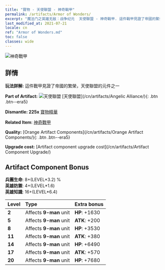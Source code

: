 ```yaml
---
title: "寶物 - 天使聯盟 - 神奇戰甲"
permalink: /artifacts/Armor of Wonders/
excerpt: "魔法门之英雄无敌：战争纪元  天使聯盟 - 神奇戰甲. 這件戰甲見證了帝國的繁榮，天使聯盟的元件之一"
last_modified_at: 2021-07-21
locale: cn
ref: "Armor of Wonders.md"
toc: false
classes: wide
---
```


 ![神奇戰甲](/images/t/artifact_40414.png)



## 詳情

 **玩法詳解:** 這件戰甲見證了帝國的繁榮，天使聯盟的元件之一

 **Part of Artifact:** ![天使聯盟](/images/t/icon_artifact_41.png) [天使聯盟](/cn/artifacts/Angelic Alliance/){: .btn .btn--era5}

 **Dismantle: 225x** [寶物精華](/cn/Items/con_905/)

 **Related Item**: [神奇戰甲](/cn/Items/art_153/)

 **Quality:** [Orange Artifact Components](/cn/artifacts/Orange Artifact Components/){: .btn .btn--era5}

 **Upgrade cost:** [Artifact component upgrade cost](/cn/artifacts/Artifact Component Upgrade/)

## Artifact Component Bonus

  **兵團生命**: 8+(LEVEL\*3.2) %<br/>**英雄防禦**: 4+(LEVEL\*1.6)<br/>**英雄知識**: 16+(LEVEL\*6.4)

  |  Level  | Type |    Extra bonus  | 
  |:--------|:-----|:----------------| 
  | **2** | Affects **9-man** unit | **HP**: +1630 | 
  | **5** | Affects **9-man** unit | **ATK**: +200 | 
  | **8** | Affects **9-man** unit | **HP**: +3530 | 
  | **11** | Affects **9-man** unit | **ATK**: +380 | 
  | **14** | Affects **9-man** unit | **HP**: +6490 | 
  | **17** | Affects **9-man** unit | **ATK**: +570 | 
  | **20** | Affects **9-man** unit | **HP**: +7680 | 
